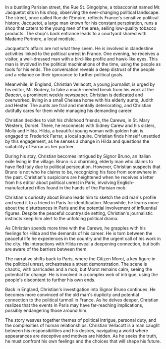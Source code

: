 In a bustling Parisian street, the Rue St. Gingolphe, a tobacconist named Mr. Jacquetot sits in his shop, observing the ever-changing political landscape. The street, once called Rue de l'Empire, reflects France's sensitive political history. Jacquetot, a large man known for his constant perspiration, runs a shop that caters to the young men of the area, selling low-quality tobacco products. The shop's back entrance leads to a courtyard shared with Madame Perinère, a local modiste.

Jacquetot's affairs are not what they seem. He is involved in clandestine activities linked to the political unrest in France. One evening, he receives a visitor, a well-dressed man with a bird-like profile and hawk-like eyes. This man is involved in the political machinations of the time, using the people as tools for his ends. The conversation reveals a deep distrust of the people and a reliance on their ignorance to further political goals.

Meanwhile, in England, Christian Vellacott, a young journalist, is urged by his editor, Mr. Bodery, to take a much-needed break from his work at the _Beacon_, a prominent weekly newspaper. Christian is dedicated and overworked, living in a small Chelsea home with his elderly aunts, Judith and Hester. The aunts are frail and mentally deteriorating, and Christian dutifully cares for them while managing his demanding career.

Christian decides to visit his childhood friends, the Carews, in St. Mary Western, Dorset. There, he reconnects with Sidney Carew and his sisters, Molly and Hilda. Hilda, a beautiful young woman with golden hair, is engaged to Frederick Farrar, a local squire. Christian finds himself unsettled by this engagement, as he senses a change in Hilda and questions the suitability of Farrar as her partner.

During his stay, Christian becomes intrigued by Signor Bruno, an Italian exile living in the village. Bruno is a charming, elderly man who claims to have fled Italy due to political persecution. However, Christian suspects that Bruno is not who he claims to be, recognizing his face from somewhere in the past. Christian's suspicions are heightened when he receives a letter from his editor about political unrest in Paris, involving English-manufactured rifles found in the hands of the Parisian mob.

Christian's curiosity about Bruno leads him to sketch the old man's profile and send it to a friend in Paris for identification. Meanwhile, he learns more about the disturbances in Paris and the potential involvement of influential figures. Despite the peaceful countryside setting, Christian's journalistic instincts keep him alert to the unfolding political drama.

As Christian spends more time with the Carews, he grapples with his feelings for Hilda and the demands of his career. He is torn between the peaceful life he experiences in the country and the urgent call of his work in the city. His interactions with Hilda reveal a deepening connection, but both are aware of the barriers between them.

The narrative shifts back to Paris, where the Citizen Morot, a key figure in the political unrest, orchestrates a street demonstration. The scene is chaotic, with barricades and a mob, but Morot remains calm, seeing the potential for change. He is involved in a complex web of intrigue, using the people's discontent to further his own ends.

Back in England, Christian's investigation into Signor Bruno continues. He becomes more convinced of the old man's duplicity and potential connection to the political turmoil in France. As he delves deeper, Christian realizes that the events in Paris may have far-reaching implications, possibly endangering those around him.

The story weaves together themes of political intrigue, personal duty, and the complexities of human relationships. Christian Vellacott is a man caught between his responsibilities and his desires, navigating a world where appearances are deceptive and motives are hidden. As he seeks the truth, he must confront his own feelings and the choices that will shape his future.